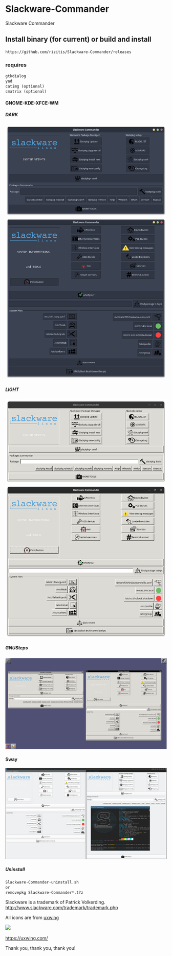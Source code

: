 # Slackware-Commander
Slackware Commander

## Install binary (for current) or build and install
```
https://github.com/rizitis/Slackware-Commander/releases
```
### requires
```
gtkdialog
yad
catimg (optional)
cmatrix (optional)
```

#### GNOME-KDE-XFCE-WM

##### DARK
![Slackware-Commander](https://raw.githubusercontent.com/rizitis/Slackware-Commander/main/Slackware-Commander-3.0.3.png)
![Slackware-Commander](https://github.com/rizitis/Slackware-Commander/blob/main/Slackware-Commander-dark3.0.3.png?raw=true)

##### LIGHT
![Slackware-Commander](https://raw.githubusercontent.com/rizitis/Slackware-Commander/main/2scl1.png)
![Slackware-Commander](https://github.com/rizitis/Slackware-Commander/blob/main/1scl1.png)

##### GNUSteps
![Slackware-Commander](https://raw.githubusercontent.com/rizitis/Slackware-Commander/main/GNUSteps.png)

#### Sway
![Slackware-Commander](https://raw.githubusercontent.com/rizitis/Slackware-Commander/main/Sway.png)


##### Uninstall
```
Slackware-Commander-uninstall.sh
or 
removepkg Slackware-Commander*.t?z
```


Slackware is a trademark of Patrick Volkerding.
http://www.slackware.com/trademark/trademark.php

All icons are from [uxwing](https://uxwing.com/license/)

![](https://uxwing.com/wp-content/themes/uxwing/images/logo.svg)

https://uxwing.com/

Thank you, thank you, thank you!
